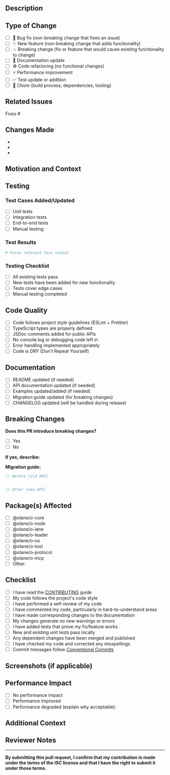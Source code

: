 ## Description

<!-- Provide a clear description of your changes -->

## Type of Change

<!-- Mark the relevant option with an 'x' -->

- [ ] 🐛 Bug fix (non-breaking change that fixes an issue)
- [ ] ✨ New feature (non-breaking change that adds functionality)
- [ ] 💥 Breaking change (fix or feature that would cause existing functionality to change)
- [ ] 📝 Documentation update
- [ ] ♻️ Code refactoring (no functional changes)
- [ ] ⚡ Performance improvement
- [ ] ✅ Test update or addition
- [ ] 🔧 Chore (build process, dependencies, tooling)

## Related Issues

<!-- Link to related issues using keywords: Fixes #123, Closes #456, Relates to #789 -->

Fixes #

## Changes Made

<!-- List the specific changes made in this PR -->

- 
- 
- 

## Motivation and Context

<!-- Why is this change needed? What problem does it solve? -->

## Testing

<!-- Describe how you tested your changes -->

### Test Cases Added/Updated

- [ ] Unit tests
- [ ] Integration tests
- [ ] End-to-end tests
- [ ] Manual testing

### Test Results

```bash
# Paste relevant test output
```

### Testing Checklist

- [ ] All existing tests pass
- [ ] New tests have been added for new functionality
- [ ] Tests cover edge cases
- [ ] Manual testing completed

## Code Quality

<!-- Ensure code quality standards are met -->

- [ ] Code follows project style guidelines (ESLint + Prettier)
- [ ] TypeScript types are properly defined
- [ ] JSDoc comments added for public APIs
- [ ] No console.log or debugging code left in
- [ ] Error handling implemented appropriately
- [ ] Code is DRY (Don't Repeat Yourself)

## Documentation

<!-- Documentation updates -->

- [ ] README updated (if needed)
- [ ] API documentation updated (if needed)
- [ ] Examples updated/added (if needed)
- [ ] Migration guide updated (for breaking changes)
- [ ] CHANGELOG updated (will be handled during release)

## Breaking Changes

<!-- If this is a breaking change, describe the impact and migration path -->

**Does this PR introduce breaking changes?**
- [ ] Yes
- [ ] No

**If yes, describe:**

**Migration guide:**
```typescript
// Before (old API)


// After (new API)

```

## Package(s) Affected

<!-- Check all packages affected by this PR -->

- [ ] @olane/o-core
- [ ] @olane/o-node
- [ ] @olane/o-lane
- [ ] @olane/o-leader
- [ ] @olane/o-os
- [ ] @olane/o-tool
- [ ] @olane/o-protocol
- [ ] @olane/o-mcp
- [ ] Other: 

## Checklist

<!-- Ensure all items are completed before requesting review -->

- [ ] I have read the [CONTRIBUTING](../CONTRIBUTING.md) guide
- [ ] My code follows the project's code style
- [ ] I have performed a self-review of my code
- [ ] I have commented my code, particularly in hard-to-understand areas
- [ ] I have made corresponding changes to the documentation
- [ ] My changes generate no new warnings or errors
- [ ] I have added tests that prove my fix/feature works
- [ ] New and existing unit tests pass locally
- [ ] Any dependent changes have been merged and published
- [ ] I have checked my code and corrected any misspellings
- [ ] Commit messages follow [Conventional Commits](https://www.conventionalcommits.org/)

## Screenshots (if applicable)

<!-- Add screenshots for UI changes or visual features -->

## Performance Impact

<!-- Describe any performance implications -->

- [ ] No performance impact
- [ ] Performance improved
- [ ] Performance degraded (explain why acceptable):

## Additional Context

<!-- Add any other context about the PR here -->

## Reviewer Notes

<!-- Special notes for reviewers -->

---

**By submitting this pull request, I confirm that my contribution is made under the terms of the ISC license and that I have the right to submit it under those terms.**

